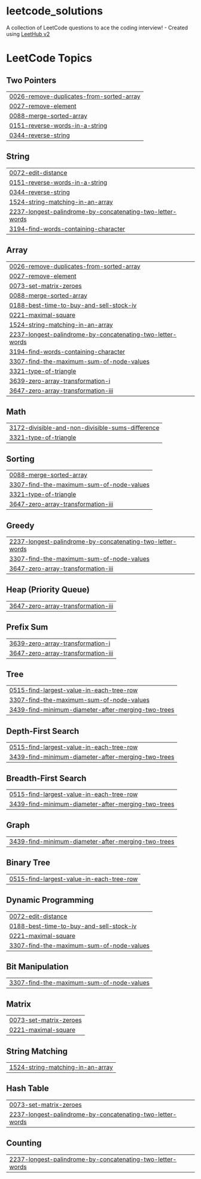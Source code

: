 # leetcode_solutions
A collection of LeetCode questions to ace the coding interview! - Created using [LeetHub v2](https://github.com/arunbhardwaj/LeetHub-2.0)

<!---LeetCode Topics Start-->
# LeetCode Topics
## Two Pointers
|  |
| ------- |
| [0026-remove-duplicates-from-sorted-array](https://github.com/RahatalDnyanda/leetcode_solutions/tree/master/0026-remove-duplicates-from-sorted-array) |
| [0027-remove-element](https://github.com/RahatalDnyanda/leetcode_solutions/tree/master/0027-remove-element) |
| [0088-merge-sorted-array](https://github.com/RahatalDnyanda/leetcode_solutions/tree/master/0088-merge-sorted-array) |
| [0151-reverse-words-in-a-string](https://github.com/RahatalDnyanda/leetcode_solutions/tree/master/0151-reverse-words-in-a-string) |
| [0344-reverse-string](https://github.com/RahatalDnyanda/leetcode_solutions/tree/master/0344-reverse-string) |
## String
|  |
| ------- |
| [0072-edit-distance](https://github.com/RahatalDnyanda/leetcode_solutions/tree/master/0072-edit-distance) |
| [0151-reverse-words-in-a-string](https://github.com/RahatalDnyanda/leetcode_solutions/tree/master/0151-reverse-words-in-a-string) |
| [0344-reverse-string](https://github.com/RahatalDnyanda/leetcode_solutions/tree/master/0344-reverse-string) |
| [1524-string-matching-in-an-array](https://github.com/RahatalDnyanda/leetcode_solutions/tree/master/1524-string-matching-in-an-array) |
| [2237-longest-palindrome-by-concatenating-two-letter-words](https://github.com/RahatalDnyanda/leetcode_solutions/tree/master/2237-longest-palindrome-by-concatenating-two-letter-words) |
| [3194-find-words-containing-character](https://github.com/RahatalDnyanda/leetcode_solutions/tree/master/3194-find-words-containing-character) |
## Array
|  |
| ------- |
| [0026-remove-duplicates-from-sorted-array](https://github.com/RahatalDnyanda/leetcode_solutions/tree/master/0026-remove-duplicates-from-sorted-array) |
| [0027-remove-element](https://github.com/RahatalDnyanda/leetcode_solutions/tree/master/0027-remove-element) |
| [0073-set-matrix-zeroes](https://github.com/RahatalDnyanda/leetcode_solutions/tree/master/0073-set-matrix-zeroes) |
| [0088-merge-sorted-array](https://github.com/RahatalDnyanda/leetcode_solutions/tree/master/0088-merge-sorted-array) |
| [0188-best-time-to-buy-and-sell-stock-iv](https://github.com/RahatalDnyanda/leetcode_solutions/tree/master/0188-best-time-to-buy-and-sell-stock-iv) |
| [0221-maximal-square](https://github.com/RahatalDnyanda/leetcode_solutions/tree/master/0221-maximal-square) |
| [1524-string-matching-in-an-array](https://github.com/RahatalDnyanda/leetcode_solutions/tree/master/1524-string-matching-in-an-array) |
| [2237-longest-palindrome-by-concatenating-two-letter-words](https://github.com/RahatalDnyanda/leetcode_solutions/tree/master/2237-longest-palindrome-by-concatenating-two-letter-words) |
| [3194-find-words-containing-character](https://github.com/RahatalDnyanda/leetcode_solutions/tree/master/3194-find-words-containing-character) |
| [3307-find-the-maximum-sum-of-node-values](https://github.com/RahatalDnyanda/leetcode_solutions/tree/master/3307-find-the-maximum-sum-of-node-values) |
| [3321-type-of-triangle](https://github.com/RahatalDnyanda/leetcode_solutions/tree/master/3321-type-of-triangle) |
| [3639-zero-array-transformation-i](https://github.com/RahatalDnyanda/leetcode_solutions/tree/master/3639-zero-array-transformation-i) |
| [3647-zero-array-transformation-iii](https://github.com/RahatalDnyanda/leetcode_solutions/tree/master/3647-zero-array-transformation-iii) |
## Math
|  |
| ------- |
| [3172-divisible-and-non-divisible-sums-difference](https://github.com/RahatalDnyanda/leetcode_solutions/tree/master/3172-divisible-and-non-divisible-sums-difference) |
| [3321-type-of-triangle](https://github.com/RahatalDnyanda/leetcode_solutions/tree/master/3321-type-of-triangle) |
## Sorting
|  |
| ------- |
| [0088-merge-sorted-array](https://github.com/RahatalDnyanda/leetcode_solutions/tree/master/0088-merge-sorted-array) |
| [3307-find-the-maximum-sum-of-node-values](https://github.com/RahatalDnyanda/leetcode_solutions/tree/master/3307-find-the-maximum-sum-of-node-values) |
| [3321-type-of-triangle](https://github.com/RahatalDnyanda/leetcode_solutions/tree/master/3321-type-of-triangle) |
| [3647-zero-array-transformation-iii](https://github.com/RahatalDnyanda/leetcode_solutions/tree/master/3647-zero-array-transformation-iii) |
## Greedy
|  |
| ------- |
| [2237-longest-palindrome-by-concatenating-two-letter-words](https://github.com/RahatalDnyanda/leetcode_solutions/tree/master/2237-longest-palindrome-by-concatenating-two-letter-words) |
| [3307-find-the-maximum-sum-of-node-values](https://github.com/RahatalDnyanda/leetcode_solutions/tree/master/3307-find-the-maximum-sum-of-node-values) |
| [3647-zero-array-transformation-iii](https://github.com/RahatalDnyanda/leetcode_solutions/tree/master/3647-zero-array-transformation-iii) |
## Heap (Priority Queue)
|  |
| ------- |
| [3647-zero-array-transformation-iii](https://github.com/RahatalDnyanda/leetcode_solutions/tree/master/3647-zero-array-transformation-iii) |
## Prefix Sum
|  |
| ------- |
| [3639-zero-array-transformation-i](https://github.com/RahatalDnyanda/leetcode_solutions/tree/master/3639-zero-array-transformation-i) |
| [3647-zero-array-transformation-iii](https://github.com/RahatalDnyanda/leetcode_solutions/tree/master/3647-zero-array-transformation-iii) |
## Tree
|  |
| ------- |
| [0515-find-largest-value-in-each-tree-row](https://github.com/RahatalDnyanda/leetcode_solutions/tree/master/0515-find-largest-value-in-each-tree-row) |
| [3307-find-the-maximum-sum-of-node-values](https://github.com/RahatalDnyanda/leetcode_solutions/tree/master/3307-find-the-maximum-sum-of-node-values) |
| [3439-find-minimum-diameter-after-merging-two-trees](https://github.com/RahatalDnyanda/leetcode_solutions/tree/master/3439-find-minimum-diameter-after-merging-two-trees) |
## Depth-First Search
|  |
| ------- |
| [0515-find-largest-value-in-each-tree-row](https://github.com/RahatalDnyanda/leetcode_solutions/tree/master/0515-find-largest-value-in-each-tree-row) |
| [3439-find-minimum-diameter-after-merging-two-trees](https://github.com/RahatalDnyanda/leetcode_solutions/tree/master/3439-find-minimum-diameter-after-merging-two-trees) |
## Breadth-First Search
|  |
| ------- |
| [0515-find-largest-value-in-each-tree-row](https://github.com/RahatalDnyanda/leetcode_solutions/tree/master/0515-find-largest-value-in-each-tree-row) |
| [3439-find-minimum-diameter-after-merging-two-trees](https://github.com/RahatalDnyanda/leetcode_solutions/tree/master/3439-find-minimum-diameter-after-merging-two-trees) |
## Graph
|  |
| ------- |
| [3439-find-minimum-diameter-after-merging-two-trees](https://github.com/RahatalDnyanda/leetcode_solutions/tree/master/3439-find-minimum-diameter-after-merging-two-trees) |
## Binary Tree
|  |
| ------- |
| [0515-find-largest-value-in-each-tree-row](https://github.com/RahatalDnyanda/leetcode_solutions/tree/master/0515-find-largest-value-in-each-tree-row) |
## Dynamic Programming
|  |
| ------- |
| [0072-edit-distance](https://github.com/RahatalDnyanda/leetcode_solutions/tree/master/0072-edit-distance) |
| [0188-best-time-to-buy-and-sell-stock-iv](https://github.com/RahatalDnyanda/leetcode_solutions/tree/master/0188-best-time-to-buy-and-sell-stock-iv) |
| [0221-maximal-square](https://github.com/RahatalDnyanda/leetcode_solutions/tree/master/0221-maximal-square) |
| [3307-find-the-maximum-sum-of-node-values](https://github.com/RahatalDnyanda/leetcode_solutions/tree/master/3307-find-the-maximum-sum-of-node-values) |
## Bit Manipulation
|  |
| ------- |
| [3307-find-the-maximum-sum-of-node-values](https://github.com/RahatalDnyanda/leetcode_solutions/tree/master/3307-find-the-maximum-sum-of-node-values) |
## Matrix
|  |
| ------- |
| [0073-set-matrix-zeroes](https://github.com/RahatalDnyanda/leetcode_solutions/tree/master/0073-set-matrix-zeroes) |
| [0221-maximal-square](https://github.com/RahatalDnyanda/leetcode_solutions/tree/master/0221-maximal-square) |
## String Matching
|  |
| ------- |
| [1524-string-matching-in-an-array](https://github.com/RahatalDnyanda/leetcode_solutions/tree/master/1524-string-matching-in-an-array) |
## Hash Table
|  |
| ------- |
| [0073-set-matrix-zeroes](https://github.com/RahatalDnyanda/leetcode_solutions/tree/master/0073-set-matrix-zeroes) |
| [2237-longest-palindrome-by-concatenating-two-letter-words](https://github.com/RahatalDnyanda/leetcode_solutions/tree/master/2237-longest-palindrome-by-concatenating-two-letter-words) |
## Counting
|  |
| ------- |
| [2237-longest-palindrome-by-concatenating-two-letter-words](https://github.com/RahatalDnyanda/leetcode_solutions/tree/master/2237-longest-palindrome-by-concatenating-two-letter-words) |
<!---LeetCode Topics End-->